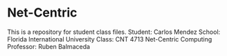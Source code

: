 # Net-Centric

This is a repository for student class files.
Student: Carlos Mendez
School: Florida International University
Class: CNT 4713 Net-Centric Computing
Professor: Ruben Balmaceda
